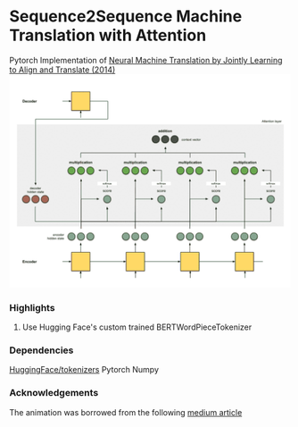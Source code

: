 # Sequence2Sequence Machine Translation with Attention 

 Pytorch Implementation of [Neural Machine Translation by Jointly Learning to Align and Translate (2014)](https://arxiv.org/abs/1409.0473) 
![Attention Animation](https://github.com/thakursc1/Eng2Marathi/blob/master/gifs/read_me_attention_animation.gif)


### Highlights 
1. Use Hugging Face's custom trained BERTWordPieceTokenizer

### Dependencies
[HuggingFace/tokenizers](https://github.com/huggingface/tokenizers)
Pytorch
Numpy

### Acknowledgements
The animation was borrowed from the following [medium article](https://towardsdatascience.com/attn-illustrated-attention-5ec4ad276ee3)
